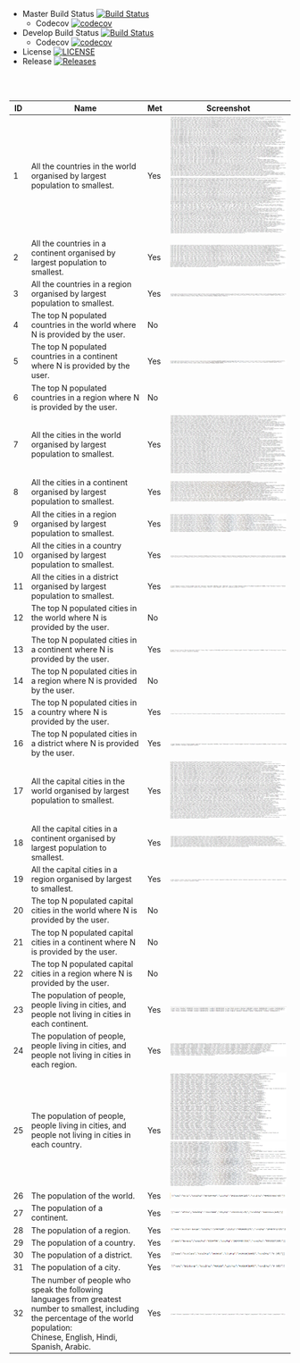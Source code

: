 - Master Build Status [![Build Status](https://travis-ci.org/callumzw/sem-cw.svg?branch=master)](https://travis-ci.org/callumzw/sem-cw)
    - Codecov [![codecov](https://codecov.io/gh/callumzw/sem-cw/branch/master/graph/badge.svg?token=9WBX5SY5PN)](https://codecov.io/gh/callumzw/sem-cw)
- Develop Build Status [![Build Status](https://travis-ci.org/callumzw/sem-cw.svg?branch=develop)](https://travis-ci.org/callumzw/sem-cw)
    - Codecov [![codecov](https://codecov.io/gh/callumzw/sem-cw/branch/develop/graph/badge.svg?token=9WBX5SY5PN)](https://codecov.io/gh/callumzw/sem-cw)
- License [![LICENSE](https://img.shields.io/github/license/callumzw/sem-cw.svg?style=flat-square)](https://github.com/callumzw/sem-cw/blob/master/LICENSE)
- Release [![Releases](https://img.shields.io/github/release/callumzw/sem-cw/all.svg?style=flat-square)](https://github.com/callumzw/sem-cw/releases)

<br/><br/>

| ID          | Name        | Met         |  Screenshot |
| ----------- | ----------- | ----------- | ----------- |
| 1           | All the countries in the world organised by largest population to smallest.| Yes | ![alt text](Screenshots/countriesWorld.png "countriesWorld") </br>  ![alt text](Screenshots/countriesWorld2.png "countriesWorld2")
| 2           | All the countries in a continent organised by largest population to smallest.| Yes | ![alt text](Screenshots/CountryCont.png "CountryCont(Europe)")
| 3           | All the countries in a region organised by largest population to smallest.| Yes | ![alt text](Screenshots/countriesRegion.png "countriesRegion(Southern Africa)")
| 4           | The top N populated countries in the world where N is provided by the user.| No |
| 5           | The top N populated countries in a continent where N is provided by the user.| Yes | ![alt text](Screenshots/TopCountryCont.png "TopCountryCont(5,Europe)")
| 6           | The top N populated countries in a region where N is provided by the user.| No |
| 7           | All the cities in the world organised by largest population to smallest.| Yes | ![alt text](Screenshots/CityWorld.png "CityWorld")
| 8           | All the cities in a continent organised by largest population to smallest.| Yes| ![alt text](Screenshots/CityCont.png "CityCont(Oceania)")
| 9           | All the cities in a region organised by largest population to smallest.| Yes | ![alt text](Screenshots/CityRegion.png "CityRegion(Southern Africa)")
| 10          | All the cities in a country organised by largest population to smallest.| Yes | ![alt text](Screenshots/CityCountry.png "CityCountry(Zimbabwe)")
| 11          | All the cities in a district organised by largest population to smallest.| Yes | ![alt text](Screenshots/CityDistrict.png "CityDistrict(Scotland)")
| 12          | The top N populated cities in the world where N is provided by the user.| No |
| 13          | The top N populated cities in a continent where N is provided by the user.| Yes |  ![alt text](Screenshots/TopCityCont.png "TopCityCont(Europe)")
| 14          | The top N populated cities in a region where N is provided by the user.| No |
| 15          | The top N populated cities in a country where N is provided by the user.| Yes | ![alt text](Screenshots/TopCityCountry.png "TopCityCountry(Japan)")
| 16          | The top N populated cities in a district where N is provided by the user.| Yes | ![alt text](Screenshots/TopCityDistrict.png "TopCityDistrict(Scotland)")
| 17          | All the capital cities in the world organised by largest population to smallest.| Yes | ![alt text](Screenshots/CapitalsWorld.png "CapitalsWorld")
| 18          | All the capital cities in a continent organised by largest population to smallest.| Yes | ![alt text](Screenshots/CapitalCont.png "CapitalCont(Europe)")
| 19          | All the capital cities in a region organised by largest to smallest.| Yes | ![alt text](Screenshots/CapitalsRegion.png "CapitalRegion(Southern Africa)")
| 20          | The top N populated capital cities in the world where N is provided by the user.| No |
| 21          | The top N populated capital cities in a continent where N is provided by the user.| No |
| 22          | The top N populated capital cities in a region where N is provided by the user.| No |
| 23          | The population of people, people living in cities, and people not living in cities in each continent.| Yes | ![alt text](Screenshots/popCont.png "popCont")
| 24          | The population of people, people living in cities, and people not living in cities in each region.| Yes | ![alt text](Screenshots/popRegion.png "popRegion")
| 25          | The population of people, people living in cities, and people not living in cities in each country.| Yes |  ![alt text](Screenshots/popCountry.png "popCountry") <br/> ![alt text](Screenshots/popCountry2.png "popCountry2")
| 26          | The population of the world.| Yes | ![alt text](Screenshots/worldPop.png "worldPop")
| 27          | The population of a continent.| Yes | ![alt text](Screenshots/continentPop.png "continentPop(Africa)")
| 28          | The population of a region.| Yes | ![alt text](Screenshots/regionPop.png "regionPop(Southern Europe)")
| 29          | The population of a country.| Yes | ![alt text](Screenshots/countryPop.png "countryPop(Germany)")
| 30          | The population of a district.| Yes | ![alt text](Screenshots/districtPop.png "districtPop(Scotland)")
| 31          | The population of a city.| Yes | ![alt text](Screenshots/cityPop.png "cityPop(Edinburgh)")
| 32          | The number of people who speak the following languages from greatest number to smallest, including the percentage of the world population:<br/> Chinese, English, Hindi, Spanish, Arabic. | Yes | ![alt text](Screenshots/WorldLanguage.png "WorldLanguage")